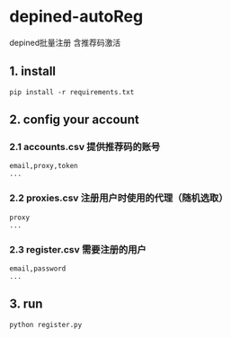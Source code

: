 # depined-autoReg
depined批量注册 含推荐码激活

## 1. install
```shell
pip install -r requirements.txt
```

## 2. config your account

### 2.1 accounts.csv 提供推荐码的账号
```text
email,proxy,token
...
```
### 2.2 proxies.csv 注册用户时使用的代理（随机选取）
```text
proxy
...
```
### 2.3 register.csv 需要注册的用户
```text
email,password
...
```

## 3. run
```shell
python register.py
```
